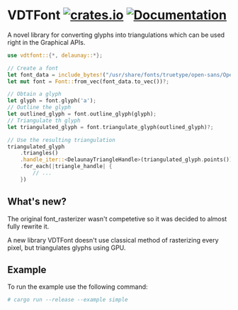 VDTFont
[![crates.io](https://img.shields.io/crates/v/vdtfont.svg)](https://crates.io/crates/vdtfont)
[![Documentation](https://docs.rs/vdtfont/badge.svg)](https://docs.rs/vdtfont)
==============
A novel library for converting glyphs into triangulations which can be used right in the Graphical APIs.

```rust
use vdtfont::{*, delaunay::*};

// Create a font
let font_data = include_bytes!("/usr/share/fonts/truetype/open-sans/OpenSans-Regular.ttf");
let mut font = Font::from_vec(font_data.to_vec())?;

// Obtain a glyph
let glyph = font.glyph('a');
// Outline the glyph
let outlined_glyph = font.outline_glyph(glyph);
// Triangulate th glyph
let triangulated_glyph = font.triangulate_glyph(outlined_glyph)?;

// Use the resulting triangulation
triangulated_glyph
    .triangles()
    .handle_iter::<DelaunayTriangleHandle>(triangulated_glyph.points())
    .for_each(|triangle_handle| {
        // ...
    })
```

## What's new?

The original font_rasterizer wasn't competetive so it was decided to almost fully rewrite it.

A new library VDTFont doesn't use classical method of rasterizing every pixel, but
triangulates glyphs using GPU.

## Example

To run the example use the following command:

```bash
# cargo run --release --example simple
```